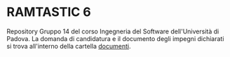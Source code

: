 # RAMTASTIC 6

Repository Gruppo 14 del corso Ingegneria del Software dell'Università di Padova.
La domanda di candidatura e il documento degli impegni dichiarati si trova all'interno della cartella [documenti](https://github.com/RAMtastic6/Project14/tree/main/documenti).


